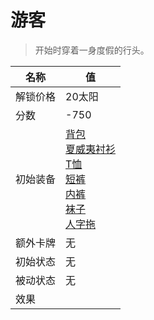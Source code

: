 # 游客  
> 开始时穿着一身度假的行头。  
  
名称  |  值  
----  |  ----  
解锁价格  |  20太阳  
分数  |  -750  
初始装备  |  [背包](BackpackTourist.md)<br>[夏威夷衬衫](HawaiianShirt.md)<br>[T恤](T-Shirt.md)<br>[短裤](Shorts.md)<br>[内裤](Underwear.md)<br>[袜子](Socks.md)<br>[人字拖](Flipflops.md)  
额外卡牌  |  无  
初始状态  |  无  
被动状态  |  无  
效果  |    


<script>document.title="游客 - 卡牌生存百科 Card Survival Wiki";</script>